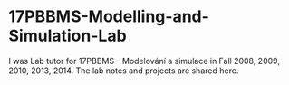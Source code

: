 # 17PBBMS-Modelling-and-Simulation-Lab
I was Lab tutor for 17PBBMS - Modelování a simulace in Fall 2008, 2009, 2010, 2013, 2014. The lab notes and projects are shared here. 
